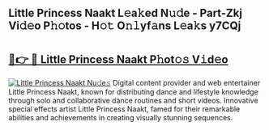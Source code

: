 ## Little Princess Naakt L𝚎a𝚔ed N𝚞𝚍e - Part-Zkj Vi𝚍𝚎o P𝚑𝚘tos - H𝚘𝚝 O𝚗𝚕yf𝚊ns L𝚎a𝚔s y7CQj

# <h2><a href="http://kf3u8cw.oniu.top/?m=Little+Princess+Naakt">🔗👉 🔴 Little Princess Naakt P𝚑ot𝚘𝚜 V𝚒d𝚎o</a></h2>

[![Little Princess Naakt Nu𝚍e𝚜](https://i.imgur.com/0qMVB7G.gif)](http://kf3u8cw.oniu.top/?m=Little+Princess+Naakt)
Digital content provider and web entertainer Little Princess Naakt, known for distributing dance and lifestyle knowledge through solo and collaborative dance routines and short videos. Innovative special effects artist Little Princess Naakt, famed for their remarkable abilities and achievements in creating visually stunning sequences.  
